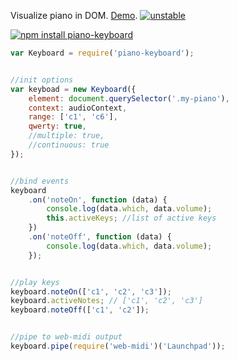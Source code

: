 Visualize piano in DOM. [Demo](http://dfcreative.github.io/piano-keyboard). [![unstable](http://badges.github.io/stability-badges/dist/unstable.svg)](http://github.com/badges/stability-badges)

[![npm install piano-keyboard](https://nodei.co/npm/piano-keyboard.png?mini=true)](https://nodei.co/npm/piano-keyboard/)


```js
var Keyboard = require('piano-keyboard');


//init options
var keyboad = new Keyboard({
	element: document.querySelector('.my-piano'),
	context: audioContext,
	range: ['c1', 'c6'],
	qwerty: true,
	//multiple: true,
	//continuous: true
});


//bind events
keyboard
	.on('noteOn', function (data) {
		console.log(data.which, data.volume);
		this.activeKeys; //list of active keys
	})
	.on('noteOff', function (data) {
		console.log(data.which, data.volume);
	});


//play keys
keyboard.noteOn(['c1', 'c2', 'c3']);
keyboard.activeNotes; // ['c1', 'c2', 'c3']
keyboard.noteOff(['c1', 'c2']);


//pipe to web-midi output
keyboard.pipe(require('web-midi')('Launchpad'));
```